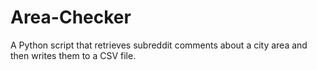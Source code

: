 # Area-Checker
A Python script that retrieves subreddit comments about a city area and then writes them to a CSV file.
